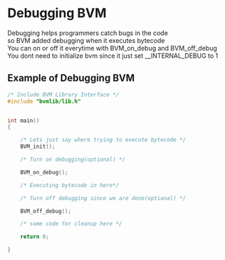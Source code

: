 # Debugging BVM
Debugging helps programmers catch bugs in the code
<br>
so BVM added debugging when it executes bytecode
<br>
You can on or off it everytime with BVM_on_debug and BVM_off_debug
<br>
You dont need to initialize bvm since it just set __INTERNAL_DEBUG to 1

## Example of Debugging BVM
```c
/* Include BVM Library Interface */
#include "bvmlib/lib.h"


int main()
{

    /* Lets just say where trying to execute bytecode */
    BVM_init();

    /* Turn on debugging(optional) */

    BVM_on_debug();

    /* Executing bytecode in here*/

    /* Turn off debugging since we are done(optional) */

    BVM_off_debug();

    /* some code for cleanup here */

    return 0;

}
```